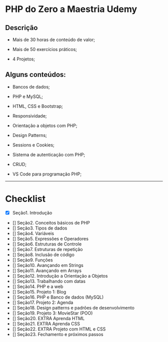 # PHP do Zero a Maestria Udemy

## Descrição 

* Mais de 30 horas de conteúdo de valor;

* Mais de 50 exercícios práticos;

* 4 Projetos;


## Alguns conteúdos:

* Bancos de dados;

* PHP e MySQL;

* HTML, CSS e Bootstrap;

* Responsividade;

* Orientação a objetos com PHP;

* Design Patterns;

* Sessions e Cookies;

* Sistema de autenticação com PHP;

* CRUD;

* VS Code para programação PHP;


--- 

# Checklist

- [x] Seção1. Introdução
- [] Seção2. Conceitos básicos de PHP
- [] Seção3. Tipos de dados
- [] Seção4. Variáveis
- [] Seção5. Expressões e Operadores
- [] Seção6. Estruturas de Controle
- [] Seção7. Estruturas de repetição
- [] Seção8. Inclusão de código
- [] Seção9. Funções
- [] Seção10. Avançando em Strings
- [] Seção11. Avançando em Arrays
- [] Seção12. Introdução a Orientação a Objetos
- [] Seção13. Trabalhando com datas
- [] Seção14. PHP e a web
- [] Seção15. Projeto 1: Blog
- [] Seção16. PHP e Banco de dados (MySQL)
- [] Seção17. Projeto 2: Agenda
- [] Seção18. Design patterns e padrões de desenvolvimento
- [] Seção19. Projeto 3: MovieStar (POO)
- [] Seção20. EXTRA Aprenda HTML
- [] Seção21. EXTRA Aprenda CSS
- [] Seção22. EXTRA Projeto com HTML e CSS
- [] Seção23. Fechamento e próximos passos 
